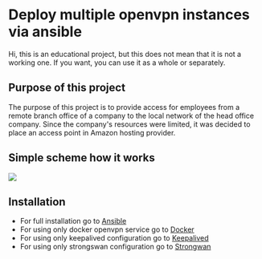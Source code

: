 # Deploy multiple openvpn instances via ansible

Hi, this is an educational project, but this does not mean that it is not a working one. If you want, you can use it as a whole or separately.  

## Purpose of this project

The purpose of this project is to provide access for employees from a remote branch office of a company  to the local network of the head office company. Since the company's resources were limited, it was decided to place an access point in Amazon hosting provider.

## Simple scheme how it works

![](https://i.imgur.com/zTsh9g4.png)
 
## Installation

- For full installation go to [Ansible](./Ansible)
- For using only docker openvpn service go to [Docker](./Docker)
- For using only keepalived configuration go to [Keepalived](./Keepalived)
- For using only strongswan configuration go to [Strongwan](./Strongswan)
